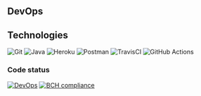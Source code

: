 ##  DevOps
## Technologies 
![Git](https://img.shields.io/badge/git-%23F05033.svg?style=for-the-badge&logo=git&logoColor=white)
![Java](https://img.shields.io/badge/java-%23ED8B00.svg?style=for-the-badge&logo=openjdk&logoColor=white)
![Heroku](https://img.shields.io/badge/heroku-%23430098.svg?style=for-the-badge&logo=heroku&logoColor=white)
![Postman](https://img.shields.io/badge/Postman-FF6C37?style=for-the-badge&logo=postman&logoColor=white)
![TravisCI](https://img.shields.io/badge/travis%20ci-%232B2F33.svg?style=for-the-badge&logo=travis&logoColor=white)
![GitHub Actions](https://img.shields.io/badge/github%20actions-%232671E5.svg?style=for-the-badge&logo=githubactions&logoColor=white)

### Code status
[![DevOps](https://github.com/wzzzzwwzw/iwvg-devops-wael-louati/actions/workflows/CI.yml/badge.svg)](https://github.com/wzzzzwwzw/iwvg-devops-wael-louati/actions/workflows/CI.yml)
[![BCH compliance](https://bettercodehub.com/edge/badge/wzzzzwwzw/iwvg-devops-wael-louati?branch=master)](https://bettercodehub.com/)
